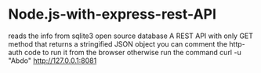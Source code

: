 # Node.js-with-express-rest-API
reads the info from sqlite3 open source database 
A REST API with only GET method that returns a stringified JSON object 
you can comment the http-auth code to run it from the browser 
otherwise run the command curl -u "Abdo" http://127.0.0.1:8081
